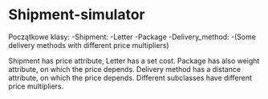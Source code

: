 # Shipment-simulator

Początkowe klasy:
    -Shipment:
        -Letter
        -Package
    -Delivery_method:
        -(Some delivery methods with different price multipliers)

Shipment has price attribute, Letter has a set cost. Package has also weight attribute, on which the price depends.
Delivery method has a distance attribute, on which the price depends. Different subclasses have different price multipliers.